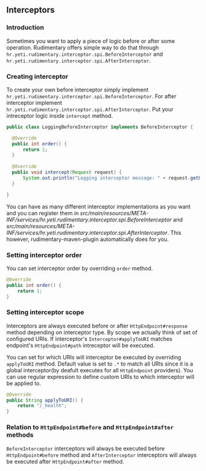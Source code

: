 ## Interceptors

### Introduction
Sometimes you want to apply a piece of logic before or after some operation. Rudimentary offers simple way to do that through
`hr.yeti.rudimentary.interceptor.spi.BeforeInterceptor` and `hr.yeti.rudimentary.interceptor.spi.AfterInterceptor`.

### Creating interceptor
To create your own before interceptor simply implement `hr.yeti.rudimentary.interceptor.spi.BeforeInterceptor`. For after interceptor implement `hr.yeti.rudimentary.interceptor.spi.AfterInterceptor`. Put your intreceptor logic inside `intercept` method.

```java
public class LoggingBeforeInterceptor implements BeforeInterceptor {

  @Override
  public int order() {
      return 1;
  }
  
  @Override
  public void intercept(Request request) {
      System.out.println("Logging interceptor message: " + request.getUri().toString());
  }

}
```

You can have as many different interceptor implementations as you want and you can register them in *src/main/resources/META-INF/services/hr.yeti.rudimentary.interceptor.spi.BeforeInterceptor* and *src/main/resources/META-INF/services/hr.yeti.rudimentary.interceptor.spi.AfterInterceptor*. This however, rudimentary-maven-plugin automatically does for you.

### Setting interceptor order
You can set interceptor order by overriding `order` method.
```java
@Override
public int order() {
    return 1;
}
```

### Setting interceptor scope
Interceptors are always executed before or after `HttpEndpoint#response` method depending on interceptor type. By scope we actually think of set of configured URIs. If interceptor's `Interceptor#applyToURI` matches endpoint's `HttpEndpoint#path` intreceptor will be executed. 

You can set for which URIs will interceptor be executed by overriding `applyToURI` method. Default value is set to `.*` to match all URIs since it is a global interceptor(by deafult executes for all `HttpEndpoint` providers). You can use regular expression to define custom URIs to which interceptor will be applied to.
```java
@Override
public String applyToURI() {
    return "/_health";
}
```
### Relation to `HttpEndpoint#before` and `HttpEndpoint#after` methods
`BeforeInterceptor` interceptors will always be executed before `HttpEndpoint#before` method and `AfterInterceptor` interceptors will always be executed after `HttpEndpoint#after` method.

